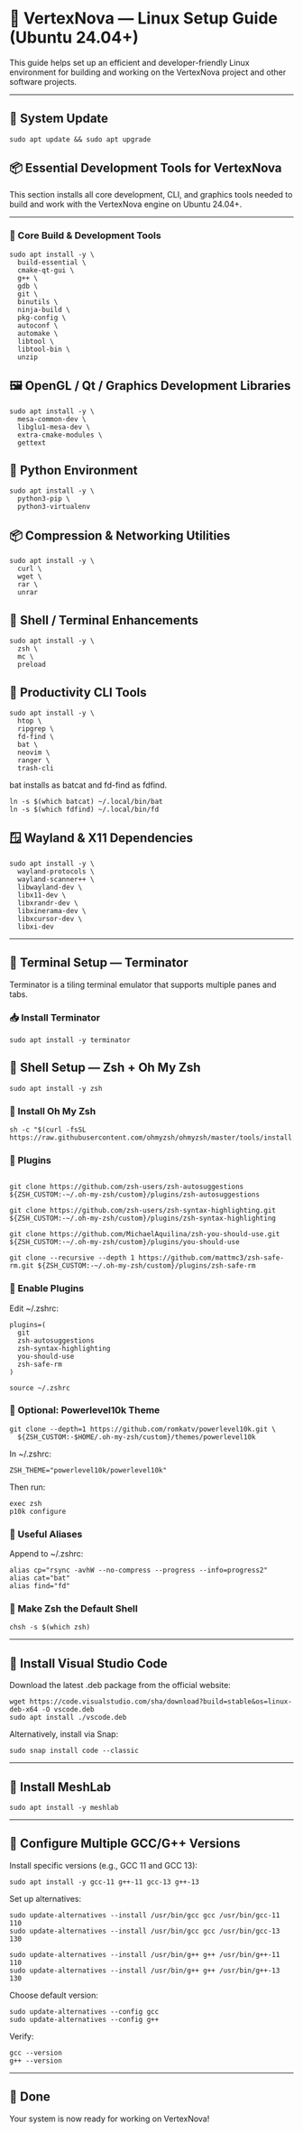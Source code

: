 # 🐧 VertexNova — Linux Setup Guide (Ubuntu 24.04+)

This guide helps set up an efficient and developer-friendly Linux environment for building and working on the VertexNova project and other software projects.

---

## 🔄 System Update

```
sudo apt update && sudo apt upgrade
```

## 📦 Essential Development Tools for VertexNova

This section installs all core development, CLI, and graphics tools needed to build and work with the VertexNova engine on Ubuntu 24.04+.

---

### 🔧 Core Build & Development Tools

```
sudo apt install -y \
  build-essential \
  cmake-qt-gui \
  g++ \
  gdb \
  git \
  binutils \
  ninja-build \
  pkg-config \
  autoconf \
  automake \
  libtool \
  libtool-bin \
  unzip
```
## 🖼️ OpenGL / Qt / Graphics Development Libraries

```
sudo apt install -y \
  mesa-common-dev \
  libglu1-mesa-dev \
  extra-cmake-modules \
  gettext
```

## 🐍 Python Environment

```
sudo apt install -y \
  python3-pip \
  python3-virtualenv
```

## 📦 Compression & Networking Utilities

```
sudo apt install -y \
  curl \
  wget \
  rar \
  unrar
```
## 🧵 Shell / Terminal Enhancements

```
sudo apt install -y \
  zsh \
  mc \
  preload
```

## 🧐 Productivity CLI Tools

```
sudo apt install -y \
  htop \
  ripgrep \
  fd-find \
  bat \
  neovim \
  ranger \
  trash-cli
```

bat installs as batcat and fd-find as fdfind.

```
ln -s $(which batcat) ~/.local/bin/bat
ln -s $(which fdfind) ~/.local/bin/fd
```

## 🪟 Wayland & X11 Dependencies

```
sudo apt install -y \
  wayland-protocols \
  wayland-scanner++ \
  libwayland-dev \
  libx11-dev \
  libxrandr-dev \
  libxinerama-dev \
  libxcursor-dev \
  libxi-dev
```
---

## 🧱 Terminal Setup — Terminator

Terminator is a tiling terminal emulator that supports multiple panes and tabs.

### 📥 Install Terminator

```
sudo apt install -y terminator
```

## 🧵 Shell Setup — Zsh + Oh My Zsh

```
sudo apt install -y zsh
```

### 🚀 Install Oh My Zsh

```
sh -c "$(curl -fsSL https://raw.githubusercontent.com/ohmyzsh/ohmyzsh/master/tools/install.sh)"
```

### 🔧 Plugins
```

git clone https://github.com/zsh-users/zsh-autosuggestions ${ZSH_CUSTOM:-~/.oh-my-zsh/custom}/plugins/zsh-autosuggestions
```
```
git clone https://github.com/zsh-users/zsh-syntax-highlighting.git ${ZSH_CUSTOM:-~/.oh-my-zsh/custom}/plugins/zsh-syntax-highlighting
```

```
git clone https://github.com/MichaelAquilina/zsh-you-should-use.git ${ZSH_CUSTOM:-~/.oh-my-zsh/custom}/plugins/you-should-use
```

```
git clone --recursive --depth 1 https://github.com/mattmc3/zsh-safe-rm.git ${ZSH_CUSTOM:-~/.oh-my-zsh/custom}/plugins/zsh-safe-rm
```

### 🌟 Enable Plugins

Edit ~/.zshrc:

```
plugins=(
  git
  zsh-autosuggestions
  zsh-syntax-highlighting
  you-should-use
  zsh-safe-rm
)
```

```
source ~/.zshrc
```

### 🌈 Optional: Powerlevel10k Theme

```
git clone --depth=1 https://github.com/romkatv/powerlevel10k.git \
  ${ZSH_CUSTOM:-$HOME/.oh-my-zsh/custom}/themes/powerlevel10k

```
In ~/.zshrc:

```
ZSH_THEME="powerlevel10k/powerlevel10k"
```

Then run:
```
exec zsh
p10k configure
```

### 🚧 Useful Aliases

Append to ~/.zshrc:

```
alias cp="rsync -avhW --no-compress --progress --info=progress2"
alias cat="bat"
alias find="fd"
```

### 💪 Make Zsh the Default Shell

```
chsh -s $(which zsh)
```

---

## 🧰 Install Visual Studio Code

Download the latest .deb package from the official website:

```
wget https://code.visualstudio.com/sha/download?build=stable&os=linux-deb-x64 -O vscode.deb
sudo apt install ./vscode.deb
```

Alternatively, install via Snap:

```
sudo snap install code --classic
```

---

## 🧱 Install MeshLab

```
sudo apt install -y meshlab
```
---

## 🔄 Configure Multiple GCC/G++ Versions

Install specific versions (e.g., GCC 11 and GCC 13):

```
sudo apt install -y gcc-11 g++-11 gcc-13 g++-13
```

Set up alternatives:
```
sudo update-alternatives --install /usr/bin/gcc gcc /usr/bin/gcc-11 110
sudo update-alternatives --install /usr/bin/gcc gcc /usr/bin/gcc-13 130
```

```
sudo update-alternatives --install /usr/bin/g++ g++ /usr/bin/g++-11 110
sudo update-alternatives --install /usr/bin/g++ g++ /usr/bin/g++-13 130
````
Choose default version:

```
sudo update-alternatives --config gcc
sudo update-alternatives --config g++
```

Verify:

```
gcc --version
g++ --version
```
---

## 🌟 Done

Your system is now ready for working on VertexNova!

